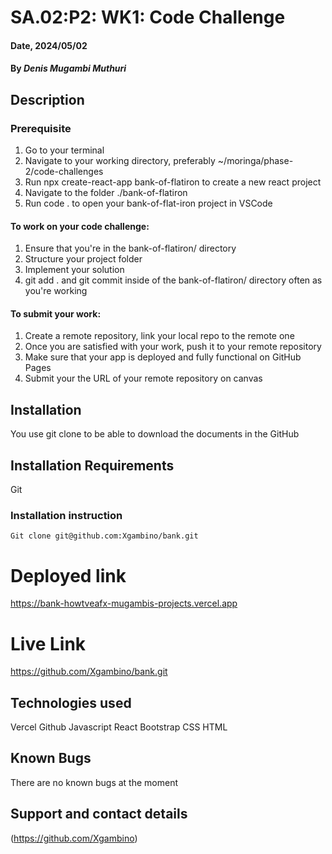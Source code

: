 
# SA.02:P2: WK1: Code Challenge

#### Date, 2024/05/02

#### By *Denis Mugambi Muthuri*

## Description
### Prerequisite
1. Go to your terminal
2. Navigate to your working directory, preferably ~/moringa/phase-2/code-challenges
3. Run  npx create-react-app bank-of-flatiron to create a new react project
4. Navigate to the folder ./bank-of-flatiron
5. Run code . to open your bank-of-flat-iron project in VSCode

#### To work on your code challenge:
1. Ensure that you're in the  bank-of-flatiron/  directory
2. Structure your project folder
3. Implement your solution 
4. git add .  and  git commit  inside of the  bank-of-flatiron/ directory often as you're working

#### To submit your work:

1. Create a remote repository, link your local repo to the remote one
2. Once you are satisfied with your work, push it to your remote repository
3. Make sure that your app is deployed and fully functional on GitHub Pages
4. Submit your the URL of your remote repository on canvas

## Installation
You use git clone to be able to download the documents in the GitHub

## Installation Requirements
Git

### Installation instruction
```
Git clone git@github.com:Xgambino/bank.git

```
# Deployed link
https://bank-howtveafx-mugambis-projects.vercel.app

# Live Link
https://github.com/Xgambino/bank.git

## Technologies used
Vercel
Github
Javascript
React
Bootstrap
CSS
HTML

## Known Bugs
There are no known bugs at the moment

## Support and contact details
(https://github.com/Xgambino)